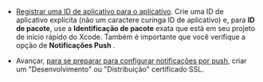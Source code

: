 
* [Registrar uma ID de aplicativo para o aplicativo](https://developer.apple.com/library/ios/documentation/IDEs/Conceptual/AppDistributionGuide/MaintainingProfiles/MaintainingProfiles.html#//apple_ref/doc/uid/TP40012582-CH30-SW991). Crie uma ID de aplicativo explícita (não um caractere curinga ID de aplicativo) e, para **ID de pacote**, use a **Identificação de pacote** exata que está em seu projeto de início rápido do Xcode. Também é importante que você verifique a opção de **Notificações Push** . 

* Avançar, [para se preparar para configurar notificações por push](https://developer.apple.com/library/ios/documentation/IDEs/Conceptual/AppDistributionGuide/AddingCapabilities/AddingCapabilities.html#//apple_ref/doc/uid/TP40012582-CH26-SW6), criar um "Desenvolvimento" ou "Distribuição" certificado SSL.
